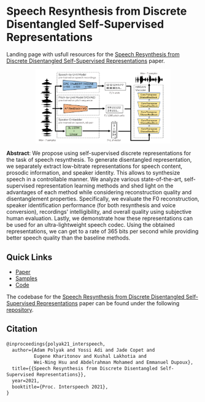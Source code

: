 
# Speech Resynthesis from Discrete Disentangled Self-Supervised Representations
Landing page with usfull resources for the [Speech Resynthesis from Discrete Disentangled Self-Supervised Representations](https://arxiv.org/abs/2104.00355) paper.

<p align="center"><img width="70%" src="img/fig.png" /></p>

__Abstract__: We propose using self-supervised discrete representations for the task of speech resynthesis. To generate disentangled representation, we separately extract low-bitrate representations for speech content, prosodic information, and speaker identity. This allows to synthesize speech in a controllable manner. We analyze various state-of-the-art, self-supervised representation learning methods and shed light on the advantages of each method while considering reconstruction quality and disentanglement properties. Specifically, we evaluate the F0 reconstruction, speaker identification performance (for both resynthesis and voice conversion), recordings' intelligibility, and overall quality using subjective human evaluation. Lastly, we demonstrate how these representations can be used for an ultra-lightweight speech codec. Using the obtained representations, we can get to a rate of 365 bits per second while providing better speech quality than the baseline methods.


## Quick Links
- [Paper](https://arxiv.org/pdf/2104.00355.pdf)
- [Samples](https://speechbot.github.io/resynthesis/index.html)
- [Code](https://github.com/facebookresearch/speech-resynthesis)

The codebase for the [Speech Resynthesis from Discrete Disentangled Self-Supervised Representations](https://arxiv.org/abs/2104.00355) paper can be found under the following [repository](https://github.com/facebookresearch/speech-resynthesis).


## Citation
```
@inproceedings{polyak21_interspeech,
  author={Adam Polyak and Yossi Adi and Jade Copet and
          Eugene Kharitonov and Kushal Lakhotia and
          Wei-Ning Hsu and Abdelrahman Mohamed and Emmanuel Dupoux},
  title={{Speech Resynthesis from Discrete Disentangled Self-Supervised Representations}},
  year=2021,
  booktitle={Proc. Interspeech 2021},
}
```
